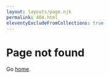 ```yaml
---
layout: layouts/page.njk
permalink: 404.html
eleventyExcludeFromCollections: true
---
```


# Page not found

Go <a href="/">home</a>.
